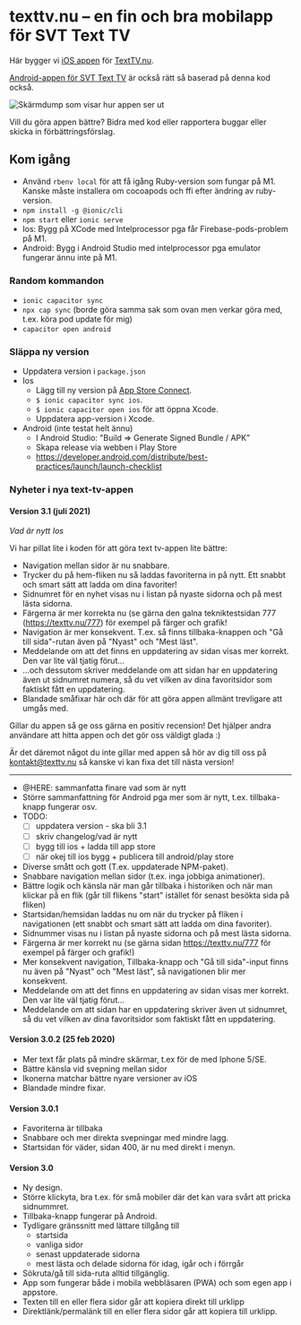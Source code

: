 # texttv.nu – en fin och bra mobilapp för SVT Text TV

Här bygger vi [iOS appen](https://itunes.apple.com/se/app/texttv.nu/id607998045) för [TextTV.nu](https://texttv.nu/).

[Android-appen för SVT Text TV](https://play.google.com/store/apps/details?id=com.mufflify.TextTVnu&hl=sv) är också rätt så baserad på denna kod också.

![Skärmdump som visar hur appen ser ut](https://raw.githubusercontent.com/bonny/texttv.nu/main/src/images/text-tv-app-2019-sk%C3%A4rmdump.png)

Vill du göra appen bättre? Bidra med kod eller rapportera buggar eller skicka in förbättringsförslag.

## Kom igång

- Använd `rbenv local` för att få igång Ruby-version som fungar på M1. Kanske måste installera om cocoapods och ffi efter ändring av ruby-version.
- `npm install -g @ionic/cli`
- `npm start` eller `ionic serve`
- Ios: Bygg på XCode med Intelprocessor pga får Firebase-pods-problem på M1.
- Android: Bygg i Android Studio med intelprocessor pga emulator fungerar ännu inte på M1.

### Random kommandon

- `ionic capacitor sync`
- `npx cap sync` (borde göra samma sak som ovan men verkar göra med, t.ex. köra pod update för mig)
- `capacitor open android`

### Släppa ny version

- Uppdatera version i `package.json`
- Ios
  - Lägg till ny version på [App Store Connect](https://appstoreconnect.apple.com/apps/607998045/appstore/).
  - `$ ionic capacitor sync ios`.
  - `$ ionic capacitor open ios` för att öppna Xcode.
  - Uppdatera app-version i Xcode.
- Android (inte testat helt ännu)
  - I Android Studio: "Build => Generate Signed Bundle / APK”
  - Skapa release via webben i Play Store
  - https://developer.android.com/distribute/best-practices/launch/launch-checklist

### Nyheter i nya text-tv-appen

#### Version 3.1 (juli 2021)

*Vad är nytt Ios*

Vi har pillat lite i koden för att göra text tv-appen lite bättre:

- Navigation mellan sidor är nu snabbare.
- Trycker du på hem-fliken nu så laddas favoriterna in på nytt. Ett snabbt och smart sätt att ladda om dina favoriter!
- Sidnumret för en nyhet visas nu i listan på nyaste sidorna och på mest lästa sidorna.
- Färgerna är mer korrekta nu (se gärna den galna tekniktestsidan 777 (https://texttv.nu/777) för exempel på färger och grafik!
- Navigation är mer konsekvent. T.ex. så finns tillbaka-knappen och "Gå till sida"-rutan även på "Nyast" och "Mest läst".
- Meddelande om att det finns en uppdatering av sidan visas mer korrekt. Den var lite väl tjatig förut...
- ...och dessutom skriver meddelande om att sidan har en uppdatering även ut sidnumret numera, så du vet vilken av dina favoritsidor som faktiskt fått en uppdatering.
- Blandade småfixar här och där för att göra appen allmänt trevligare att umgås med.

Gillar du appen så ge oss gärna en positiv recension! Det hjälper andra användare att hitta appen och det gör oss väldigt glada :)

Är det däremot något du inte gillar med appen så hör av dig till oss på kontakt@texttv.nu så kanske vi kan fixa det till nästa version!

--- 

- @HERE: sammanfatta finare vad som är nytt
- Större sammanfattning för Android pga mer som är nytt, t.ex. tillbaka-knapp fungerar osv.
- TODO:
  - [ ] uppdatera version - ska bli 3.1
  - [ ] skriv changelog/vad är nytt
  - [ ] bygg till ios + ladda till app store
  - [ ] när okej till ios bygg + publicera till android/play store
- Diverse smått och gott (T.ex. uppdaterade NPM-paket).
- Snabbare navigation mellan sidor (t.ex. inga jobbiga animationer).
- Bättre logik och känsla när man går tillbaka i historiken och när man klickar på en flik (går till flikens "start" istället för senast besökta sida på fliken)
- Startsidan/hemsidan laddas nu om när du trycker på fliken i navigationen (ett snabbt och smart sätt att ladda om dina favoriter).
- Sidnummer visas nu i listan på nyaste sidorna och på mest lästa sidorna.
- Färgerna är mer korrekt nu (se gärna sidan https://texttv.nu/777 för exempel på färger och grafik!)
- Mer konsekvent navigation, Tillbaka-knapp och "Gå till sida"-input finns nu även på "Nyast" och "Mest läst", så navigationen blir mer konsekvent.
- Meddelande om att det finns en uppdatering av sidan visas mer korrekt. Den var lite väl tjatig förut...
- Meddelande om att sidan har en uppdatering skriver även ut sidnumret, så du vet vilken av dina favoritsidor som faktiskt fått en uppdatering.

#### Version 3.0.2 (25 feb 2020)

- Mer text får plats på mindre skärmar, t.ex för de med Iphone 5/SE.
- Bättre känsla vid svepning mellan sidor
- Ikonerna matchar bättre nyare versioner av iOS
- Blandade mindre fixar.

#### Version 3.0.1

- Favoriterna är tillbaka
- Snabbare och mer direkta svepningar med mindre lagg.
- Startsidan för väder, sidan 400, är nu med direkt i menyn.

#### Version 3.0

- Ny design.
- Större klickyta, bra t.ex. för små mobiler där det kan vara svårt att pricka sidnummret.
- Tillbaka-knapp fungerar på Android.
- Tydligare gränssnitt med lättare tillgång till
  - startsida
  - vanliga sidor
  - senast uppdaterade sidorna
  - mest lästa och delade sidorna för idag, igår och i förrgår
- Sökruta/gå till sida-ruta alltid tillgänglig.
- App som fungerar både i mobila webbläsaren (PWA) och som egen app i appstore.
- Texten till en eller flera sidor går att kopiera direkt till urklipp
- Direktlänk/permalänk till en eller flera sidor går att kopiera till urklipp.
